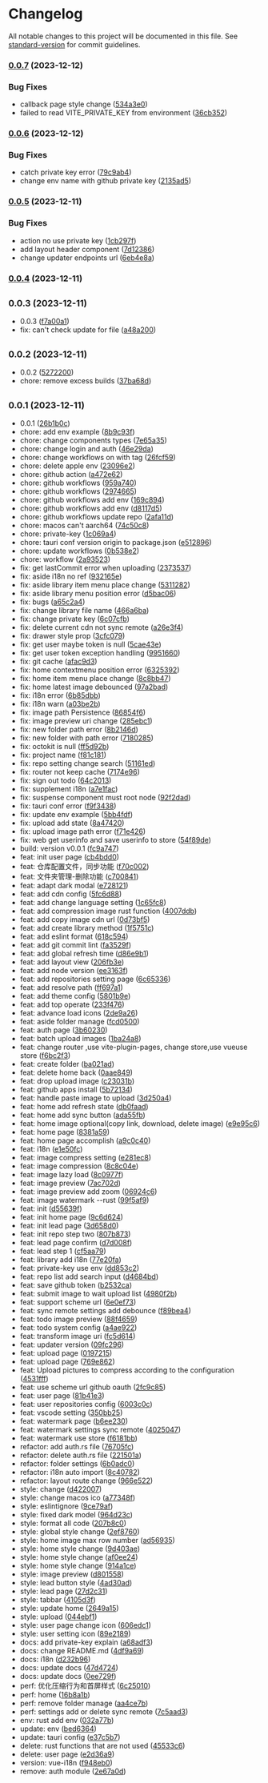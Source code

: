 # Changelog

All notable changes to this project will be documented in this file. See [standard-version](https://github.com/conventional-changelog/standard-version) for commit guidelines.

### [0.0.7](https://github.com/picx-dev/picx-app/compare/v0.0.6...v0.0.7) (2023-12-12)


### Bug Fixes

* callback page style change ([534a3e0](https://github.com/picx-dev/picx-app/commit/534a3e0cc74cd524f57d25d6f270d120c4201d83))
* failed to read VITE_PRIVATE_KEY from environment ([36cb352](https://github.com/picx-dev/picx-app/commit/36cb352d004855f803f8c6523cfbeab8d4f83571))

### [0.0.6](https://github.com/picx-dev/picx-app/compare/v0.0.5...v0.0.6) (2023-12-12)


### Bug Fixes

* catch private key error ([79c9ab4](https://github.com/picx-dev/picx-app/commit/79c9ab405ac3b23126981dfa738b15a4c925ef9f))
* change env name with github private key ([2135ad5](https://github.com/picx-dev/picx-app/commit/2135ad5e6715f8b53c35677394952cd2d127d3f7))

### [0.0.5](https://github.com/picx-dev/picx-app/compare/v0.0.4...v0.0.5) (2023-12-11)


### Bug Fixes

* action no use private key ([1cb297f](https://github.com/picx-dev/picx-app/commit/1cb297f026fdcc38c357886e660244b041f22ad1))
* add layout header component ([7d12386](https://github.com/picx-dev/picx-app/commit/7d1238694e3e6c3dcd0b40758fbe66b99ecfb868))
* change updater endpoints url ([6eb4e8a](https://github.com/picx-dev/picx-app/commit/6eb4e8ad0acc03fae92219bc935f2dcddd0247c3))

### [0.0.4](https://github.com/picx-dev/picx-app/compare/v0.0.3...v0.0.4) (2023-12-11)

## <small>0.0.3 (2023-12-11)</small>

* 0.0.3 ([f7a00a1](https://github.com/picx-dev/picx-app/commit/f7a00a1))
* fix: can't check update for file ([a48a200](https://github.com/picx-dev/picx-app/commit/a48a200))



## <small>0.0.2 (2023-12-11)</small>

* 0.0.2 ([5272200](https://github.com/picx-dev/picx-app/commit/5272200))
* chore: remove excess builds ([37ba68d](https://github.com/picx-dev/picx-app/commit/37ba68d))



## <small>0.0.1 (2023-12-11)</small>

* 0.0.1 ([26b1b0c](https://github.com/picx-dev/picx-app/commit/26b1b0c))
* chore: add env example ([8b9c93f](https://github.com/picx-dev/picx-app/commit/8b9c93f))
* chore: change components types ([7e65a35](https://github.com/picx-dev/picx-app/commit/7e65a35))
* chore: change login and auth ([46e29da](https://github.com/picx-dev/picx-app/commit/46e29da))
* chore: change workflows on with tag ([26fcf59](https://github.com/picx-dev/picx-app/commit/26fcf59))
* chore: delete apple env ([23096e2](https://github.com/picx-dev/picx-app/commit/23096e2))
* chore: github action ([a472e62](https://github.com/picx-dev/picx-app/commit/a472e62))
* chore: github workflows ([959a740](https://github.com/picx-dev/picx-app/commit/959a740))
* chore: github workflows ([2974665](https://github.com/picx-dev/picx-app/commit/2974665))
* chore: github workflows add env ([169c894](https://github.com/picx-dev/picx-app/commit/169c894))
* chore: github workflows add env ([d8117d5](https://github.com/picx-dev/picx-app/commit/d8117d5))
* chore: github workflows update repo ([2afa11d](https://github.com/picx-dev/picx-app/commit/2afa11d))
* chore: macos can't aarch64 ([74c50c8](https://github.com/picx-dev/picx-app/commit/74c50c8))
* chore: private-key ([1c069a4](https://github.com/picx-dev/picx-app/commit/1c069a4))
* chore: tauri conf version origin to package.json ([e512896](https://github.com/picx-dev/picx-app/commit/e512896))
* chore: update workflows ([0b538e2](https://github.com/picx-dev/picx-app/commit/0b538e2))
* chore: workflow ([2a93523](https://github.com/picx-dev/picx-app/commit/2a93523))
* fix:  get lastCommit error when uploading ([2373537](https://github.com/picx-dev/picx-app/commit/2373537))
* fix: aside i18n no ref ([932165e](https://github.com/picx-dev/picx-app/commit/932165e))
* fix: aside library item menu place change ([5311282](https://github.com/picx-dev/picx-app/commit/5311282))
* fix: aside library menu position error ([d5bac06](https://github.com/picx-dev/picx-app/commit/d5bac06))
* fix: bugs ([a65c2a4](https://github.com/picx-dev/picx-app/commit/a65c2a4))
* fix: change library file name ([466a6ba](https://github.com/picx-dev/picx-app/commit/466a6ba))
* fix: change private key ([6c07cfb](https://github.com/picx-dev/picx-app/commit/6c07cfb))
* fix: delete current cdn not sync remote ([a26e3f4](https://github.com/picx-dev/picx-app/commit/a26e3f4))
* fix: drawer style prop ([3cfc079](https://github.com/picx-dev/picx-app/commit/3cfc079))
* fix: get user maybe token is null ([5cae43e](https://github.com/picx-dev/picx-app/commit/5cae43e))
* fix: get user token exception handling ([9951660](https://github.com/picx-dev/picx-app/commit/9951660))
* fix: git cache ([afac9d3](https://github.com/picx-dev/picx-app/commit/afac9d3))
* fix: home contextmenu position error ([6325392](https://github.com/picx-dev/picx-app/commit/6325392))
* fix: home item menu place change ([8c8bb47](https://github.com/picx-dev/picx-app/commit/8c8bb47))
* fix: home latest image debounced ([97a2bad](https://github.com/picx-dev/picx-app/commit/97a2bad))
* fix: i18n error ([6b85dbb](https://github.com/picx-dev/picx-app/commit/6b85dbb))
* fix: i18n warn ([a03be2b](https://github.com/picx-dev/picx-app/commit/a03be2b))
* fix: image path Persistence ([86854f6](https://github.com/picx-dev/picx-app/commit/86854f6))
* fix: image preview uri change ([285ebc1](https://github.com/picx-dev/picx-app/commit/285ebc1))
* fix: new folder path error ([8b2146d](https://github.com/picx-dev/picx-app/commit/8b2146d))
* fix: new folder with path error ([7180285](https://github.com/picx-dev/picx-app/commit/7180285))
* fix: octokit is null ([ff5d92b](https://github.com/picx-dev/picx-app/commit/ff5d92b))
* fix: project name ([f81c181](https://github.com/picx-dev/picx-app/commit/f81c181))
* fix: repo setting change search ([51161ed](https://github.com/picx-dev/picx-app/commit/51161ed))
* fix: router not keep cache ([7174e96](https://github.com/picx-dev/picx-app/commit/7174e96))
* fix: sign out todo ([64c2013](https://github.com/picx-dev/picx-app/commit/64c2013))
* fix: supplement i18n ([a7e1fac](https://github.com/picx-dev/picx-app/commit/a7e1fac))
* fix: suspense component must root node ([92f2dad](https://github.com/picx-dev/picx-app/commit/92f2dad))
* fix: tauri conf error ([f9f3438](https://github.com/picx-dev/picx-app/commit/f9f3438))
* fix: update env example ([5bb4fdf](https://github.com/picx-dev/picx-app/commit/5bb4fdf))
* fix: upload add state ([8a47420](https://github.com/picx-dev/picx-app/commit/8a47420))
* fix: upload image path error ([f71e426](https://github.com/picx-dev/picx-app/commit/f71e426))
* fix: web get userinfo and save userinfo to  store ([54f89de](https://github.com/picx-dev/picx-app/commit/54f89de))
* build: version v0.0.1 ([fc9a747](https://github.com/picx-dev/picx-app/commit/fc9a747))
* feat:  init user page ([cb4bdd0](https://github.com/picx-dev/picx-app/commit/cb4bdd0))
* feat: 仓库配置文件，同步功能 ([f70c002](https://github.com/picx-dev/picx-app/commit/f70c002))
* feat: 文件夹管理-删除功能 ([c700841](https://github.com/picx-dev/picx-app/commit/c700841))
* feat: adapt dark modal ([e728121](https://github.com/picx-dev/picx-app/commit/e728121))
* feat: add cdn config ([5fc6d88](https://github.com/picx-dev/picx-app/commit/5fc6d88))
* feat: add change language setting ([1c65fc8](https://github.com/picx-dev/picx-app/commit/1c65fc8))
* feat: add compression image rust function ([4007ddb](https://github.com/picx-dev/picx-app/commit/4007ddb))
* feat: add copy image cdn url ([0d73bf5](https://github.com/picx-dev/picx-app/commit/0d73bf5))
* feat: add create library method ([1f5751c](https://github.com/picx-dev/picx-app/commit/1f5751c))
* feat: add eslint format ([618c594](https://github.com/picx-dev/picx-app/commit/618c594))
* feat: add git commit lint ([fa3529f](https://github.com/picx-dev/picx-app/commit/fa3529f))
* feat: add global refresh time ([d86e9b1](https://github.com/picx-dev/picx-app/commit/d86e9b1))
* feat: add layout view ([206fb3e](https://github.com/picx-dev/picx-app/commit/206fb3e))
* feat: add node version ([ee3163f](https://github.com/picx-dev/picx-app/commit/ee3163f))
* feat: add repositories setting page ([6c65336](https://github.com/picx-dev/picx-app/commit/6c65336))
* feat: add resolve path ([ff697a1](https://github.com/picx-dev/picx-app/commit/ff697a1))
* feat: add theme config ([5801b9e](https://github.com/picx-dev/picx-app/commit/5801b9e))
* feat: add top operate ([233f476](https://github.com/picx-dev/picx-app/commit/233f476))
* feat: advance load icons ([2de9a26](https://github.com/picx-dev/picx-app/commit/2de9a26))
* feat: aside folder manage ([fcd0500](https://github.com/picx-dev/picx-app/commit/fcd0500))
* feat: auth page ([3b60230](https://github.com/picx-dev/picx-app/commit/3b60230))
* feat: batch upload images ([1ba24a8](https://github.com/picx-dev/picx-app/commit/1ba24a8))
* feat: change router ,use vite-plugin-pages, change store,use vueuse store ([f6bc2f3](https://github.com/picx-dev/picx-app/commit/f6bc2f3))
* feat: create folder ([ba021ad](https://github.com/picx-dev/picx-app/commit/ba021ad))
* feat: delete home back ([0aae849](https://github.com/picx-dev/picx-app/commit/0aae849))
* feat: drop upload image ([c23031b](https://github.com/picx-dev/picx-app/commit/c23031b))
* feat: github apps install ([5b72134](https://github.com/picx-dev/picx-app/commit/5b72134))
* feat: handle paste image to upload ([3d250a4](https://github.com/picx-dev/picx-app/commit/3d250a4))
* feat: home add refresh state ([db0faad](https://github.com/picx-dev/picx-app/commit/db0faad))
* feat: home add sync button ([ada55fb](https://github.com/picx-dev/picx-app/commit/ada55fb))
* feat: home image optional(copy link, download, delete image) ([e9e95c6](https://github.com/picx-dev/picx-app/commit/e9e95c6))
* feat: home page ([8381a59](https://github.com/picx-dev/picx-app/commit/8381a59))
* feat: home page accomplish ([a9c0c40](https://github.com/picx-dev/picx-app/commit/a9c0c40))
* feat: i18n ([e1e50fc](https://github.com/picx-dev/picx-app/commit/e1e50fc))
* feat: image compress setting ([e281ec8](https://github.com/picx-dev/picx-app/commit/e281ec8))
* feat: image compression ([8c8c04e](https://github.com/picx-dev/picx-app/commit/8c8c04e))
* feat: image lazy load ([8c0977f](https://github.com/picx-dev/picx-app/commit/8c0977f))
* feat: image preview ([7ac702d](https://github.com/picx-dev/picx-app/commit/7ac702d))
* feat: image preview add zoom ([06924c6](https://github.com/picx-dev/picx-app/commit/06924c6))
* feat: image watermark --rust ([99f5af9](https://github.com/picx-dev/picx-app/commit/99f5af9))
* feat: init ([d55639f](https://github.com/picx-dev/picx-app/commit/d55639f))
* feat: init home page ([9c6d624](https://github.com/picx-dev/picx-app/commit/9c6d624))
* feat: init lead page ([3d658d0](https://github.com/picx-dev/picx-app/commit/3d658d0))
* feat: init repo step two ([807b873](https://github.com/picx-dev/picx-app/commit/807b873))
* feat: lead page confirm ([d7d008f](https://github.com/picx-dev/picx-app/commit/d7d008f))
* feat: lead step 1 ([cf5aa79](https://github.com/picx-dev/picx-app/commit/cf5aa79))
* feat: library add i18n ([77e20fa](https://github.com/picx-dev/picx-app/commit/77e20fa))
* feat: private-key use env ([dd853c2](https://github.com/picx-dev/picx-app/commit/dd853c2))
* feat: repo list add search input ([d4684bd](https://github.com/picx-dev/picx-app/commit/d4684bd))
* feat: save github token ([b2532ca](https://github.com/picx-dev/picx-app/commit/b2532ca))
* feat: submit image to wait upload list ([4980f2b](https://github.com/picx-dev/picx-app/commit/4980f2b))
* feat: support scheme url ([6e0ef73](https://github.com/picx-dev/picx-app/commit/6e0ef73))
* feat: sync remote settings add debounce ([f89bea4](https://github.com/picx-dev/picx-app/commit/f89bea4))
* feat: todo  image preview ([88f4659](https://github.com/picx-dev/picx-app/commit/88f4659))
* feat: todo system config ([a4ae922](https://github.com/picx-dev/picx-app/commit/a4ae922))
* feat: transform image uri ([fc5d614](https://github.com/picx-dev/picx-app/commit/fc5d614))
* feat: updater version ([09fc296](https://github.com/picx-dev/picx-app/commit/09fc296))
* feat: upload page ([0197215](https://github.com/picx-dev/picx-app/commit/0197215))
* feat: upload page ([769e862](https://github.com/picx-dev/picx-app/commit/769e862))
* feat: Upload pictures to compress according to the configuration ([4531fff](https://github.com/picx-dev/picx-app/commit/4531fff))
* feat: use scheme url github oauth ([2fc9c85](https://github.com/picx-dev/picx-app/commit/2fc9c85))
* feat: user page ([81b41e3](https://github.com/picx-dev/picx-app/commit/81b41e3))
* feat: user repositories config ([6003c0c](https://github.com/picx-dev/picx-app/commit/6003c0c))
* feat: vscode setting ([350bb25](https://github.com/picx-dev/picx-app/commit/350bb25))
* feat: watermark page ([b6ee230](https://github.com/picx-dev/picx-app/commit/b6ee230))
* feat: watermark settings sync remote ([4025047](https://github.com/picx-dev/picx-app/commit/4025047))
* feat: watermark use store ([f6181bb](https://github.com/picx-dev/picx-app/commit/f6181bb))
* refactor: add auth.rs file ([76705fc](https://github.com/picx-dev/picx-app/commit/76705fc))
* refactor: delete auth.rs file ([221501a](https://github.com/picx-dev/picx-app/commit/221501a))
* refactor: folder settings ([6b0adc0](https://github.com/picx-dev/picx-app/commit/6b0adc0))
* refactor: i18n auto import ([8c40782](https://github.com/picx-dev/picx-app/commit/8c40782))
* refactor: layout route change ([966e522](https://github.com/picx-dev/picx-app/commit/966e522))
* style: change ([d422007](https://github.com/picx-dev/picx-app/commit/d422007))
* style: change macos ico ([a77348f](https://github.com/picx-dev/picx-app/commit/a77348f))
* style: eslintignore ([9ce79af](https://github.com/picx-dev/picx-app/commit/9ce79af))
* style: fixed dark model ([964d23c](https://github.com/picx-dev/picx-app/commit/964d23c))
* style: format all code ([207b8c0](https://github.com/picx-dev/picx-app/commit/207b8c0))
* style: global style change ([2ef8760](https://github.com/picx-dev/picx-app/commit/2ef8760))
* style: home image max row number ([ad56935](https://github.com/picx-dev/picx-app/commit/ad56935))
* style: home style change ([9d403ae](https://github.com/picx-dev/picx-app/commit/9d403ae))
* style: home style change ([af0ee24](https://github.com/picx-dev/picx-app/commit/af0ee24))
* style: home style change ([914a1ce](https://github.com/picx-dev/picx-app/commit/914a1ce))
* style: image preview ([d801558](https://github.com/picx-dev/picx-app/commit/d801558))
* style: lead button style ([4ad30ad](https://github.com/picx-dev/picx-app/commit/4ad30ad))
* style: lead page ([27d2c31](https://github.com/picx-dev/picx-app/commit/27d2c31))
* style: tabbar ([4105d3f](https://github.com/picx-dev/picx-app/commit/4105d3f))
* style: update home ([2649a15](https://github.com/picx-dev/picx-app/commit/2649a15))
* style: upload ([044ebf1](https://github.com/picx-dev/picx-app/commit/044ebf1))
* style: user page change icon ([606edc1](https://github.com/picx-dev/picx-app/commit/606edc1))
* style: user setting icon ([89e2189](https://github.com/picx-dev/picx-app/commit/89e2189))
* docs: add private-key explain ([a68adf3](https://github.com/picx-dev/picx-app/commit/a68adf3))
* docs: change README.md ([4df9a69](https://github.com/picx-dev/picx-app/commit/4df9a69))
* docs: i18n ([d232b96](https://github.com/picx-dev/picx-app/commit/d232b96))
* docs: update docs ([47d4724](https://github.com/picx-dev/picx-app/commit/47d4724))
* docs: update docs ([0ee729f](https://github.com/picx-dev/picx-app/commit/0ee729f))
* perf: 优化压缩行为和首屏样式 ([6c25010](https://github.com/picx-dev/picx-app/commit/6c25010))
* perf: home ([16b8a1b](https://github.com/picx-dev/picx-app/commit/16b8a1b))
* perf: remove folder manage ([aa4ce7b](https://github.com/picx-dev/picx-app/commit/aa4ce7b))
* perf: settings add or delete sync remote ([7c5aad3](https://github.com/picx-dev/picx-app/commit/7c5aad3))
* env: rust add env ([032a77b](https://github.com/picx-dev/picx-app/commit/032a77b))
* update: env ([bed6364](https://github.com/picx-dev/picx-app/commit/bed6364))
* update: tauri config ([e37c5b7](https://github.com/picx-dev/picx-app/commit/e37c5b7))
* delete: rust functions that are not used ([45533c6](https://github.com/picx-dev/picx-app/commit/45533c6))
* delete: user page ([e2d36a9](https://github.com/picx-dev/picx-app/commit/e2d36a9))
* version: vue-i18n ([f948eb0](https://github.com/picx-dev/picx-app/commit/f948eb0))
* remove: auth module ([2e67a0d](https://github.com/picx-dev/picx-app/commit/2e67a0d))
